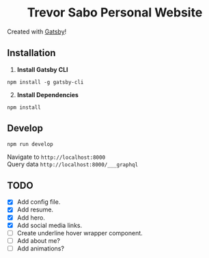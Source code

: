 <h1 align="center">
Trevor Sabo Personal Website
</h1>

Created with [Gatsby](https://www.gatsbyjs.com/)!

## Installation

1.  **Install Gatsby CLI**

```shell
npm install -g gatsby-cli
```

2.  **Install Dependencies**

```shell
npm install
```

## Develop

```shell
npm run develop
```

Navigate to `http://localhost:8000` <br />
Query data `http://localhost:8000/___graphql`

## TODO
- [x] Add config file.
- [x] Add resume.
- [x] Add hero.
- [x] Add social media links.
- [ ] Create underline hover wrapper component.
- [ ] Add about me?
- [ ] Add animations?